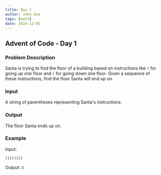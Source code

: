 ```yaml
---
title: Day 1
author: John Doe
tags: [math]
date: 2024-12-01
---
```


## Advent of Code - Day 1

### Problem Description

Santa is trying to find the floor of a building based on instructions like `(` 
for going up one floor and `)` for going down one floor. Given a sequence of 
these instructions, find the floor Santa will end up on.

### Input

A string of parentheses representing Santa's instructions.

### Output

The floor Santa ends up on.

### Example

Input:

```text
(()(()()
```

Output: `3`
